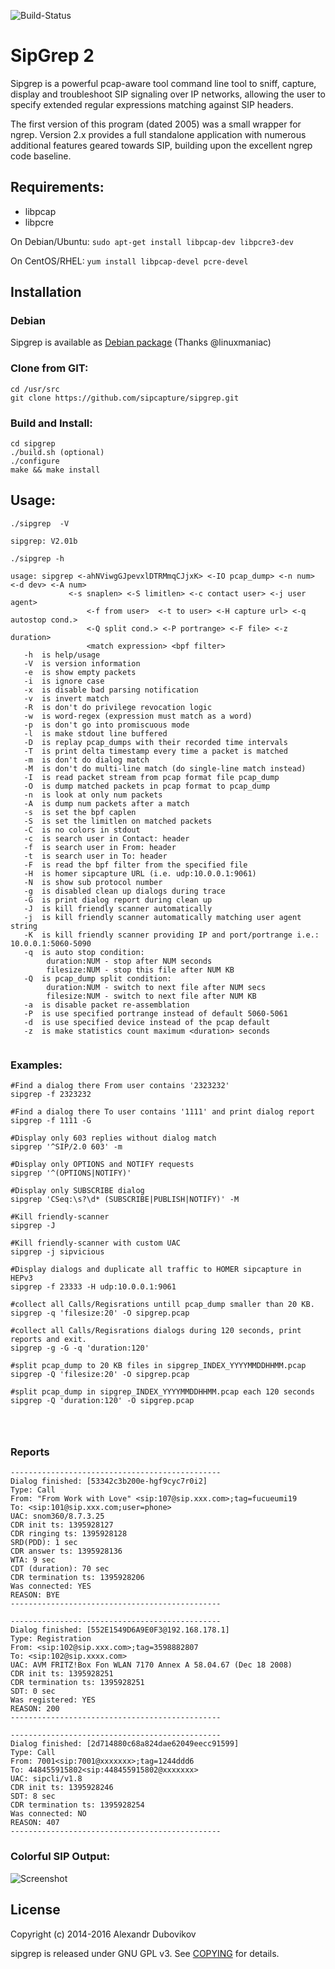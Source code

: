![Build-Status](https://travis-ci.org/sipcapture/sipgrep.svg)

SipGrep 2
=======

  Sipgrep is a powerful pcap-aware tool command line tool to sniff, capture, display and troubleshoot SIP signaling over IP networks, allowing the user to specify extended regular expressions matching against SIP headers.

  The first version of this program (dated 2005) was a small wrapper for ngrep. Version 2.x provides a full standalone application with numerous additional features geared towards SIP, building upon the excellent ngrep code baseline.


## Requirements:

* libpcap
* libpcre

On Debian/Ubuntu: `sudo apt-get install libpcap-dev libpcre3-dev`

On CentOS/RHEL: `yum install libpcap-devel pcre-devel`



## Installation

### Debian
Sipgrep is available as [Debian package](https://ftp-master.debian.org/new/sipgrep_2.1.0-1.html) (Thanks @linuxmaniac)

### Clone from GIT:

```
cd /usr/src
git clone https://github.com/sipcapture/sipgrep.git
```

### Build and Install:

```
cd sipgrep
./build.sh (optional)
./configure
make && make install
```



## Usage:

```
./sipgrep  -V

sipgrep: V2.01b

./sipgrep -h

usage: sipgrep <-ahNViwgGJpevxlDTRMmqCJjxK> <-IO pcap_dump> <-n num> <-d dev> <-A num>
             <-s snaplen> <-S limitlen> <-c contact user> <-j user agent>
                 <-f from user>  <-t to user> <-H capture url> <-q autostop cond.>
                 <-Q split cond.> <-P portrange> <-F file> <-z duration>
                 <match expression> <bpf filter>
   -h  is help/usage
   -V  is version information
   -e  is show empty packets
   -i  is ignore case
   -x  is disable bad parsing notification
   -v  is invert match
   -R  is don't do privilege revocation logic
   -w  is word-regex (expression must match as a word)
   -p  is don't go into promiscuous mode
   -l  is make stdout line buffered
   -D  is replay pcap_dumps with their recorded time intervals
   -T  is print delta timestamp every time a packet is matched
   -m  is don't do dialog match
   -M  is don't do multi-line match (do single-line match instead)
   -I  is read packet stream from pcap format file pcap_dump
   -O  is dump matched packets in pcap format to pcap_dump
   -n  is look at only num packets
   -A  is dump num packets after a match
   -s  is set the bpf caplen
   -S  is set the limitlen on matched packets
   -C  is no colors in stdout
   -c  is search user in Contact: header
   -f  is search user in From: header
   -t  is search user in To: header
   -F  is read the bpf filter from the specified file
   -H  is homer sipcapture URL (i.e. udp:10.0.0.1:9061)
   -N  is show sub protocol number
   -g  is disabled clean up dialogs during trace
   -G  is print dialog report during clean up
   -J  is kill friendly scanner automatically
   -j  is kill friendly scanner automatically matching user agent string
   -K  is kill friendly scanner providing IP and port/portrange i.e.: 10.0.0.1:5060-5090
   -q  is auto stop condition:
        duration:NUM - stop after NUM seconds
        filesize:NUM - stop this file after NUM KB
   -Q  is pcap_dump split condition:
        duration:NUM - switch to next file after NUM secs
        filesize:NUM - switch to next file after NUM KB
   -a  is disable packet re-assemblation
   -P  is use specified portrange instead of default 5060-5061
   -d  is use specified device instead of the pcap default
   -z  is make statistics count maximum <duration> seconds
   
```

### Examples:

```
#Find a dialog there From user contains '2323232'
sipgrep -f 2323232

#Find a dialog there To user contains '1111' and print dialog report
sipgrep -f 1111 -G

#Display only 603 replies without dialog match
sipgrep '^SIP/2.0 603' -m

#Display only OPTIONS and NOTIFY requests
sipgrep '^(OPTIONS|NOTIFY)'

#Display only SUBSCRIBE dialog
sipgrep 'CSeq:\s?\d* (SUBSCRIBE|PUBLISH|NOTIFY)' -M

#Kill friendly-scanner
sipgrep -J

#Kill friendly-scanner with custom UAC
sipgrep -j sipvicious

#Display dialogs and duplicate all traffic to HOMER sipcapture in HEPv3
sipgrep -f 23333 -H udp:10.0.0.1:9061

#collect all Calls/Regisrations untill pcap_dump smaller than 20 KB.
sipgrep -q 'filesize:20' -O sipgrep.pcap

#collect all Calls/Regisrations dialogs during 120 seconds, print reports and exit.
sipgrep -g -G -q 'duration:120'

#split pcap_dump to 20 KB files in sipgrep_INDEX_YYYYMMDDHHMM.pcap
sipgrep -Q 'filesize:20' -O sipgrep.pcap

#split pcap_dump in sipgrep_INDEX_YYYYMMDDHHMM.pcap each 120 seconds
sipgrep -Q 'duration:120' -O sipgrep.pcap




```



### Reports

```
-----------------------------------------------
Dialog finished: [53342c3b200e-hgf9cyc7r0i2]
Type: Call
From: "From Work with Love" <sip:107@sip.xxx.com>;tag=fucueumi19
To: <sip:101@sip.xxx.com;user=phone>
UAC: snom360/8.7.3.25
CDR init ts: 1395928127
CDR ringing ts: 1395928128
SRD(PDD): 1 sec
CDR answer ts: 1395928136
WTA: 9 sec
CDT (duration): 70 sec
CDR termination ts: 1395928206
Was connected: YES
REASON: BYE
-----------------------------------------------

-----------------------------------------------
Dialog finished: [552E1549D6A9E0F3@192.168.178.1]
Type: Registration
From: <sip:102@sip.xxx.com>;tag=3598882807
To: <sip:102@sip.xxxx.com>
UAC: AVM FRITZ!Box Fon WLAN 7170 Annex A 58.04.67 (Dec 18 2008)
CDR init ts: 1395928251
CDR termination ts: 1395928251
SDT: 0 sec
Was registered: YES
REASON: 200
-----------------------------------------------

-----------------------------------------------
Dialog finished: [2d714880c68a824dae62049eecc91599]
Type: Call
From: 7001<sip:7001@xxxxxxx>;tag=1244ddd6
To: 448455915802<sip:448455915802@xxxxxxx>
UAC: sipcli/v1.8
CDR init ts: 1395928246
SDT: 8 sec
CDR termination ts: 1395928254
Was connected: NO
REASON: 407
-----------------------------------------------

```

### Colorful SIP Output:

![Screenshot](https://cloud.githubusercontent.com/assets/4513061/2536095/2ca6e1f8-b599-11e3-9451-708b7c614f5f.png)


## License

Copyright (c) 2014-2016 Alexandr Dubovikov

sipgrep is released under GNU GPL v3. See [COPYING](COPYING) for details.
